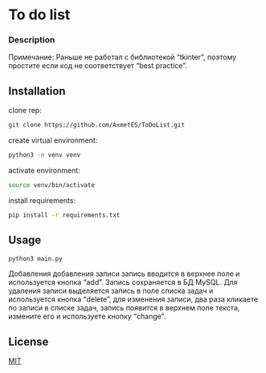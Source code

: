 # To do list

### Description

Примечание: Раньше не работал с библиотекой “tkinter”, поэтому простите если код не соответствует “best practice”.
 

## Installation

clone rep:
```bash
git clone https://github.com/AxmetES/ToDoList.git
```

create virtual environment:
```bash
python3 -m venv venv
```

activate environment:
```bash
source venv/bin/activate
```

install requirements:
```bash
pip install -r requirements.txt
```

## Usage

```bash
python3 main.py
```

Добавления добавления записи запись вводится в верхнее поле и используется кнопка “add”. Запись сохраняется в БД MySQL.
Для удаления записи выделяется запись в поле списка задач и используется кнопка “delete”, для изменения записи, два раза кликаете по записи в списке задач, запись появится в верхнем поле текста, измените его и используете кнопку “change”.


## License

[MIT](https://choosealicense.com/licenses/mit/)